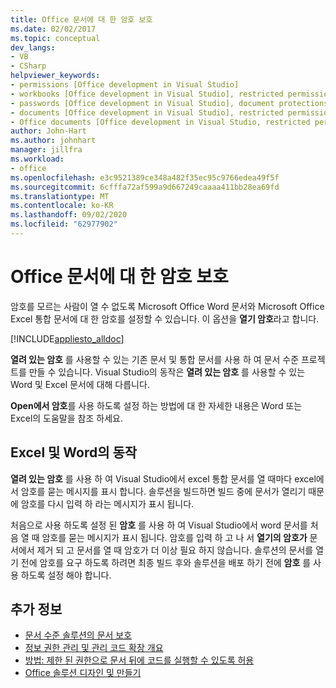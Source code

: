 ```yaml
---
title: Office 문서에 대 한 암호 보호
ms.date: 02/02/2017
ms.topic: conceptual
dev_langs:
- VB
- CSharp
helpviewer_keywords:
- permissions [Office development in Visual Studio]
- workbooks [Office development in Visual Studio], restricted permissions
- passwords [Office development in Visual Studio], document protections
- documents [Office development in Visual Studio], restricted permissions
- Office documents [Office development in Visual Studio, restricted permissions
author: John-Hart
ms.author: johnhart
manager: jillfra
ms.workload:
- office
ms.openlocfilehash: e3c9521389ce348a482f35ec95c9766edea49f5f
ms.sourcegitcommit: 6cfffa72af599a9d667249caaaa411bb28ea69fd
ms.translationtype: MT
ms.contentlocale: ko-KR
ms.lasthandoff: 09/02/2020
ms.locfileid: "62977902"
---
```

# <a name="password-protection-on-office-documents"></a>Office 문서에 대 한 암호 보호
  암호를 모르는 사람이 열 수 없도록 Microsoft Office Word 문서와 Microsoft Office Excel 통합 문서에 대 한 암호를 설정할 수 있습니다. 이 옵션을 **열기 암호**라고 합니다.

 [!INCLUDE[appliesto_alldoc](../vsto/includes/appliesto-alldoc-md.md)]

 **열려 있는 암호** 를 사용할 수 있는 기존 문서 및 통합 문서를 사용 하 여 문서 수준 프로젝트를 만들 수 있습니다. Visual Studio의 동작은 **열려 있는 암호** 를 사용할 수 있는 Word 및 Excel 문서에 대해 다릅니다.

 **Open에서 암호**를 사용 하도록 설정 하는 방법에 대 한 자세한 내용은 Word 또는 Excel의 도움말을 참조 하세요.

## <a name="behavior-of-excel-and-word"></a>Excel 및 Word의 동작
 **열려 있는 암호** 를 사용 하 여 Visual Studio에서 excel 통합 문서를 열 때마다 excel에서 암호를 묻는 메시지를 표시 합니다. 솔루션을 빌드하면 빌드 중에 문서가 열리기 때문에 암호를 다시 입력 하 라는 메시지가 표시 됩니다.

 처음으로 사용 하도록 설정 된 **암호** 를 사용 하 여 Visual Studio에서 word 문서를 처음 열 때 암호를 묻는 메시지가 표시 됩니다. 암호를 입력 하 고 나 서 **열기의 암호가** 문서에서 제거 되 고 문서를 열 때 암호가 더 이상 필요 하지 않습니다. 솔루션의 문서를 열기 전에 암호를 요구 하도록 하려면 최종 빌드 후와 솔루션을 배포 하기 전에 **암호** 를 사용 하도록 설정 해야 합니다.

## <a name="see-also"></a>추가 정보
- [문서 수준 솔루션의 문서 보호](../vsto/document-protection-in-document-level-solutions.md)
- [정보 권한 관리 및 관리 코드 확장 개요](../vsto/information-rights-management-and-managed-code-extensions-overview.md)
- [방법: 제한 된 권한으로 문서 뒤에 코드를 실행할 수 있도록 허용](../vsto/how-to-permit-code-to-run-behind-documents-with-restricted-permissions.md)
- [Office 솔루션 디자인 및 만들기](../vsto/designing-and-creating-office-solutions.md)
